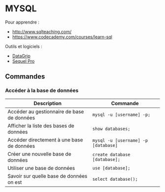 # **MYSQL**

Pour apprendre :

- http://www.sqlteaching.com/
- https://www.codecademy.com/courses/learn-sql

Outils et logiciels :

- [DataGrip](https://www.jetbrains.com/datagrip/)
- [Sequel Pro](http://www.sequelpro.com/)




## Commandes


### Accéder à la base de données

|Description|Commande|
|-----------|--------|
|Accéder au gestionnaire de base de données|`mysql -u [username] -p;`|
|Afficher la liste des bases de données|`show databases;`|
|Accéder directement à une base de données| `mysql -u [username] -p [database]`|
|Créer une nouvelle base de données|`create database [database];`|
|Utiliser une base de données|`use [database];`|
|Savoir sur quelle base de données on est|`select database();`|
